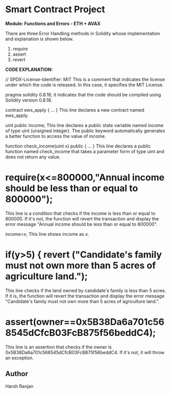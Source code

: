 # Smart Contract Project
**Module: Functions and Errors - ETH + AVAX**

There are three Error Handling methods in Solidity whose implementation and explanation is shown below.
1. require
2. assert
3. revert

**CODE EXPLANATION:**

// SPDX-License-Identifier: MIT
This is a comment that indicates the license under which the code is released. In this case, it specifies the MIT License.

pragma solidity 0.8.18;
it indicates that the code should be compiled using Solidity version 0.8.18.

contract ews_apply { ... }
This line declares a new contract named ews_apply.

uint public income;
This line declares a public state variable named income of type uint (unsigned integer). The public keyword automatically generates a better function to access the value of income.

function check_income(uint x) public { ... }
This line declares a public function named check_income that takes a parameter form of type uint and does not return any value.

# require(x<=800000,"Annual income should be less than or equal to 800000");
This line is a condition that checks if the income is less than or equal to 800000. If it's not, the function will revert the transaction and display the error message "Annual income should be less than or equal to 800000".

income=x;
This line shows income as x.

# if(y>5) { revert ("Candidate's family must not own more than 5 acres of agriculture land.");
This line checks if the land owned by candidate's family is less than 5 acres. If it is, the function will revert the transaction and display the error message "Candidate's family must not own more than 5 acres of agriculture land.".

# assert(owner==0x5B38Da6a701c568545dCfcB03FcB875f56beddC4);
This line is an assertion that checks if the owner is 0x5B38Da6a701c568545dCfcB03FcB875f56beddC4. If it's not, it will throw an exception.

## Author

Harsh Ranjan
